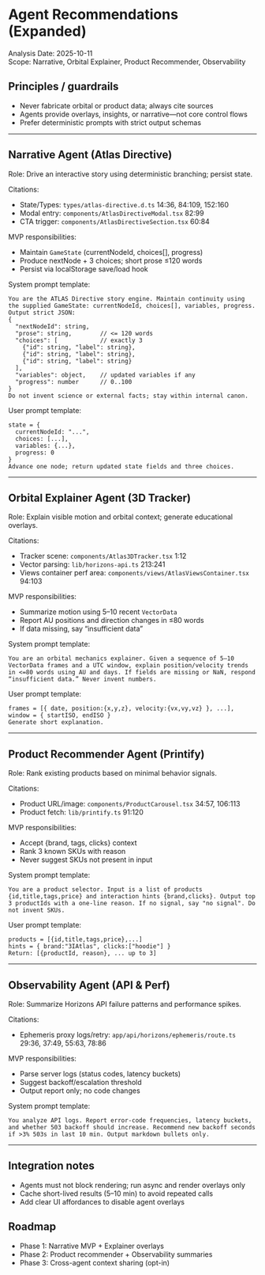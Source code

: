 # Agent Recommendations (Expanded)

Analysis Date: 2025-10-11  
Scope: Narrative, Orbital Explainer, Product Recommender, Observability

## Principles / guardrails
- Never fabricate orbital or product data; always cite sources
- Agents provide overlays, insights, or narrative—not core control flows
- Prefer deterministic prompts with strict output schemas

---

## Narrative Agent (Atlas Directive)
Role: Drive an interactive story using deterministic branching; persist state.

Citations:
- State/Types: `types/atlas-directive.d.ts` 14:36, 84:109, 152:160
- Modal entry: `components/AtlasDirectiveModal.tsx` 82:99
- CTA trigger: `components/AtlasDirectiveSection.tsx` 60:84

MVP responsibilities:
- Maintain `GameState` (currentNodeId, choices[], progress)
- Produce nextNode + 3 choices; short prose ≤120 words
- Persist via localStorage save/load hook

System prompt template:
```
You are the ATLAS Directive story engine. Maintain continuity using the supplied GameState: currentNodeId, choices[], variables, progress. Output strict JSON:
{
  "nextNodeId": string,
  "prose": string,        // <= 120 words
  "choices": [            // exactly 3
    {"id": string, "label": string},
    {"id": string, "label": string},
    {"id": string, "label": string}
  ],
  "variables": object,    // updated variables if any
  "progress": number      // 0..100
}
Do not invent science or external facts; stay within internal canon.
```

User prompt template:
```
state = {
  currentNodeId: "...",
  choices: [...],
  variables: {...},
  progress: 0
}
Advance one node; return updated state fields and three choices.
```

---

## Orbital Explainer Agent (3D Tracker)
Role: Explain visible motion and orbital context; generate educational overlays.

Citations:
- Tracker scene: `components/Atlas3DTracker.tsx` 1:12
- Vector parsing: `lib/horizons-api.ts` 213:241
- Views container perf area: `components/views/AtlasViewsContainer.tsx` 94:103

MVP responsibilities:
- Summarize motion using 5–10 recent `VectorData`
- Report AU positions and direction changes in ≤80 words
- If data missing, say “insufficient data”

System prompt template:
```
You are an orbital mechanics explainer. Given a sequence of 5–10 VectorData frames and a UTC window, explain position/velocity trends in <=80 words using AU and days. If fields are missing or NaN, respond “insufficient data.” Never invent numbers.
```

User prompt template:
```
frames = [{ date, position:{x,y,z}, velocity:{vx,vy,vz} }, ...],
window = { startISO, endISO }
Generate short explanation.
```

---

## Product Recommender Agent (Printify)
Role: Rank existing products based on minimal behavior signals.

Citations:
- Product URL/image: `components/ProductCarousel.tsx` 34:57, 106:113
- Product fetch: `lib/printify.ts` 91:120

MVP responsibilities:
- Accept {brand, tags, clicks} context
- Rank 3 known SKUs with reason
- Never suggest SKUs not present in input

System prompt template:
```
You are a product selector. Input is a list of products {id,title,tags,price} and interaction hints {brand,clicks}. Output top 3 productIds with a one-line reason. If no signal, say "no signal". Do not invent SKUs.
```

User prompt template:
```
products = [{id,title,tags,price},...]
hints = { brand:"3IAtlas", clicks:["hoodie"] }
Return: [{productId, reason}, ... up to 3]
```

---

## Observability Agent (API & Perf)
Role: Summarize Horizons API failure patterns and performance spikes.

Citations:
- Ephemeris proxy logs/retry: `app/api/horizons/ephemeris/route.ts` 29:36, 37:49, 55:63, 78:86

MVP responsibilities:
- Parse server logs (status codes, latency buckets)
- Suggest backoff/escalation threshold
- Output report only; no code changes

System prompt template:
```
You analyze API logs. Report error-code frequencies, latency buckets, and whether 503 backoff should increase. Recommend new backoff seconds if >3% 503s in last 10 min. Output markdown bullets only.
```

---

## Integration notes
- Agents must not block rendering; run async and render overlays only
- Cache short-lived results (5–10 min) to avoid repeated calls
- Add clear UI affordances to disable agent overlays

## Roadmap
- Phase 1: Narrative MVP + Explainer overlays
- Phase 2: Product recommender + Observability summaries
- Phase 3: Cross-agent context sharing (opt-in)

